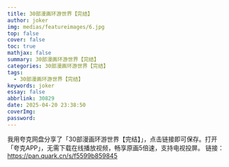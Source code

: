 ```yaml
---
title: 30部漫画环游世界【完结】
author: joker
img: medias/featureimages/6.jpg
top: false
cover: false
toc: true
mathjax: false
summary: 30部漫画环游世界【完结】
categories: 30部漫画环游世界【完结】
tags:
  - 30部漫画环游世界【完结】
keywords: joker
essay: false
abbrlink: 30829
date: 2025-04-20 23:38:50
coverImg:
password:
---
```


我用夸克网盘分享了「30部漫画环游世界【完结】」，点击链接即可保存。打开「夸克APP」，无需下载在线播放视频，畅享原画5倍速，支持电视投屏。
链接：https://pan.quark.cn/s/f5599b859845
